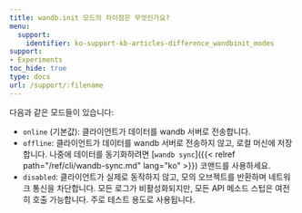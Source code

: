 ```yaml
---
title: wandb.init 모드의 차이점은 무엇인가요?
menu:
  support:
    identifier: ko-support-kb-articles-difference_wandbinit_modes
support:
- Experiments
toc_hide: true
type: docs
url: /support/:filename
---
```


다음과 같은 모드들이 있습니다:

* `online` (기본값): 클라이언트가 데이터를 wandb 서버로 전송합니다.
* `offline`: 클라이언트가 데이터를 wandb 서버로 전송하지 않고, 로컬 머신에 저장합니다. 나중에 데이터를 동기화하려면 [`wandb sync`]({{< relref path="/ref/cli/wandb-sync.md" lang="ko" >}}) 코맨드를 사용하세요.
* `disabled`: 클라이언트가 실제로 동작하지 않고, 모의 오브젝트를 반환하며 네트워크 통신을 차단합니다. 모든 로그가 비활성화되지만, 모든 API 메소드 스텁은 여전히 호출 가능합니다. 주로 테스트 용도로 사용됩니다.
